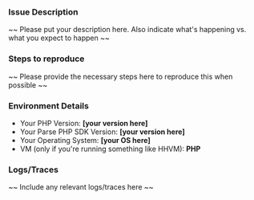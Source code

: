 ### Issue Description

~~ Please put your description here. Also indicate what's happening vs. what you expect to happen ~~

### Steps to reproduce

~~ Please provide the necessary steps here to reproduce this when possible ~~

### Environment Details

- Your PHP Version: **[your version here]**
- Your Parse PHP SDK Version: **[your version here]**
- Your Operating System: **[your OS here]**
- VM (only if you're running something like HHVM): **PHP**

### Logs/Traces

~~ Include any relevant logs/traces here ~~
